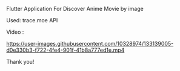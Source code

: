
Flutter Application For Discover Anime Movie by image

Used: trace.moe API

Video :


https://user-images.githubusercontent.com/10328974/133139005-d0e330b3-f722-4fe4-901f-41b8a777ed1e.mp4


Thank you!




